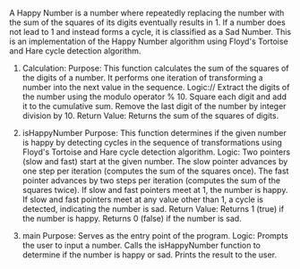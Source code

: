 A Happy Number is a number where repeatedly replacing the number with the sum of the squares of its digits eventually results in 1. If a number does not lead to 1 and instead forms a cycle, it is classified as a Sad Number.
This is an implementation of the Happy Number algorithm using Floyd's Tortoise and Hare cycle detection algorithm. 

1. Calculation:
Purpose: This function calculates the sum of the squares of the digits of a number. It performs one iteration of transforming a number into the next value in the sequence.
Logic://
Extract the digits of the number using the modulo operator % 10.
Square each digit and add it to the cumulative sum.
Remove the last digit of the number by integer division by 10.
Return Value: Returns the sum of the squares of digits.

2. isHappyNumber
Purpose: This function determines if the given number is happy by detecting cycles in the sequence of transformations using Floyd's Tortoise and Hare cycle detection algorithm.
Logic:
Two pointers (slow and fast) start at the given number.
The slow pointer advances by one step per iteration (computes the sum of the squares once).
The fast pointer advances by two steps per iteration (computes the sum of the squares twice).
If slow and fast pointers meet at 1, the number is happy.
If slow and fast pointers meet at any value other than 1, a cycle is detected, indicating the number is sad.
Return Value:
Returns 1 (true) if the number is happy.
Returns 0 (false) if the number is sad.

3. main
Purpose: Serves as the entry point of the program.
Logic:
Prompts the user to input a number.
Calls the isHappyNumber function to determine if the number is happy or sad.
Prints the result to the user.
   
   
